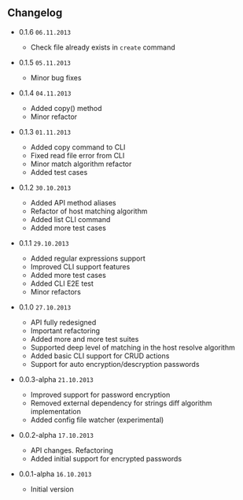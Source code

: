 ## Changelog

- 0.1.6 `06.11.2013`

  * Check file already exists in `create` command

- 0.1.5 `05.11.2013`

  * Minor bug fixes

- 0.1.4 `04.11.2013`

  * Added copy() method
  * Minor refactor

- 0.1.3 `01.11.2013`

  * Added copy command to CLI
  * Fixed read file error from CLI
  * Minor match algorithm refactor
  * Added test cases

- 0.1.2 `30.10.2013`

  * Added API method aliases
  * Refactor of host matching algorithm
  * Added list CLI command
  * Added more test cases

- 0.1.1 `29.10.2013`

  * Added regular expressions support
  * Improved CLI support features
  * Added more test cases
  * Added CLI E2E test
  * Minor refactors

- 0.1.0 `27.10.2013`

  * API fully redesigned
  * Important refactoring
  * Added more and more test suites
  * Supported deep level of matching in the host resolve algorithm
  * Added basic CLI support for CRUD actions
  * Support for auto encryption/descryption passwords

- 0.0.3-alpha `21.10.2013`

  * Improved support for password encryption
  * Removed external dependency for strings diff algorithm implementation
  * Added config file watcher (experimental)

- 0.0.2-alpha `17.10.2013`

  * API changes. Refactoring 
  * Added initial support for encrypted passwords

- 0.0.1-alpha `16.10.2013`

  * Initial version